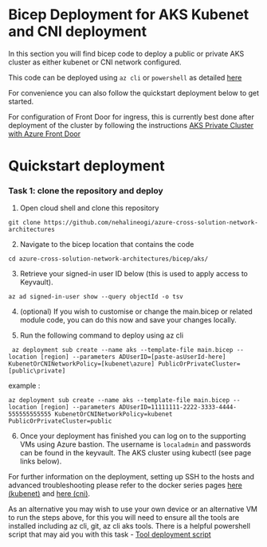 # Bicep Deployment for AKS Kubenet and CNI deployment

In this section you will find bicep code to deploy a public or private AKS cluster as either kubenet or CNI network configured.

This code can be deployed using `az cli` or `powershell` as detailed [here](https://docs.microsoft.com/en-us/azure/azure-resource-manager/bicep/deploy-cli)  

For convenience you can also follow the quickstart deployment below to get started. 

For configuration of Front Door for ingress, this is currently best done after deployment of the cluster by following the instructions [AKS Private Cluster with Azure Front Door](../../aks/README-private-cluster-with-AFD.md)

# Quickstart deployment

### Task 1: clone the repository and deploy

1. Open cloud shell and clone this repository 

``` 
git clone https://github.com/nehalineogi/azure-cross-solution-network-architectures 
```

2. Navigate to the bicep location that contains the code

```
cd azure-cross-solution-network-architectures/bicep/aks/
```

3. Retrieve your signed-in user ID below (this is used to apply access to Keyvault).

```
az ad signed-in-user show --query objectId -o tsv
```

4. (optional) If you wish to customise or change the main.bicep or related module code, you can do this now and save your changes locally.  


5.  Run the following command to deploy using az cli

```
 az deployment sub create --name aks --template-file main.bicep --location [region] --parameters ADUserID=[paste-asUserId-here] KubenetOrCNINetworkPolicy=[kubenet\azure] PublicOrPrivateCluster=[public\private]
 ```

 example : 

 ```
 az deployment sub create --name aks --template-file main.bicep --location [region] --parameters ADUserID=11111111-2222-3333-4444-555555555555 KubenetOrCNINetworkPolicy=kubenet PublicOrPrivateCluster=public
 ```

6. Once your deployment has finished you can log on to the supporting VMs using Azure bastion. The username is `localadmin` and passwords can be found in the keyvault. The AKS cluster using kubectl (see page links below).

For further information on the deployment, setting up SSH to the hosts and advanced troubleshooting please refer to the docker series pages [here (kubenet)](../../aks/README-kubenet.md) and [here (cni)](../../aks/README-advanced.md).

As an alternative you may wish to use your own device or an alternative VM to run the steps above, for this you will need to ensure all the tools are installed including az cli, git, az cli aks tools. There is a helpful powershell script that may aid you with this task - [Tool deployment script](../bicep/aks/scripts/install_edge_and_azcli.ps1)